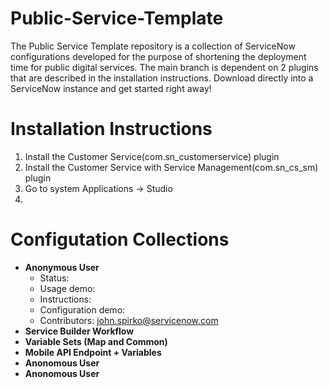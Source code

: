 # Public-Service-Template
The Public Service Template repository is a collection of ServiceNow configurations developed for the purpose of shortening the deployment time for public digital services. The main branch is dependent on 2 plugins that are described in the installation instructions.  Download directly into a ServiceNow instance and get started right away!
# Installation Instructions
1. Install the Customer Service(com.sn_customerservice) plugin
  2. Install the Customer Service with Service Management(com.sn_cs_sm) plugin
3. Go to system Applications -> Studio
4. 
# Configutation Collections
- **Anonymous User**
   - Status: 
   - Usage demo:
   - Instructions:
   - Configuration demo:
   - Contributors: john.spirko@servicenow.com 
- **Service Builder Workflow**
- **Variable Sets (Map and Common)**
- **Mobile API Endpoint + Variables**
- **Anonomous User**
- **Anonomous User**

